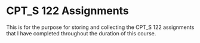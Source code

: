 CPT_S 122 Assignments
=====================

This is for the purpose for storing and collecting the CPT_S 122 assignments that I have completed throughout the duration of this course.
